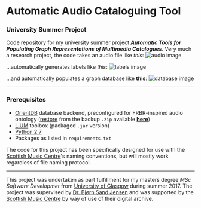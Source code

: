 # Automatic Audio Cataloguing Tool
### University Summer Project
Code repository for my university summer project **_Automatic Tools for Populating Graph Representations of Multimedia Catalogues_**. Very much a research project, the code takes an audio file like *this*:
![audio image](https://68.media.tumblr.com/f0663534562661a96049ba09aa1e1bf3/tumblr_owh89zWXO01uoduy3o1_1280.png)

...automatically generates labels like *this*:
![labels image](https://68.media.tumblr.com/738971e3751e099662b23c42c2082cec/tumblr_owh89zWXO01uoduy3o2_1280.png)

...and automatically populates a graph database like **this**:
![database image](https://68.media.tumblr.com/96702df0f48807b0a37b72f22710c3ae/tumblr_owh89zWXO01uoduy3o3_1280.png)


---
### Prerequisites
* [OrientDB](https://orientdb.com/) database backend, preconfigured for FRBR-inspired audio ontology ([restore](https://orientdb.com/docs/2.1/Backup-and-Restore.html) from the backup `.zip` available [**here**](https://drive.google.com/open?id=0B4_JQ3-xFK6VTVNDTmNwR1pxYzg))
* [LIUM](http://www-lium.univ-lemans.fr/diarization/doku.php/welcome) toolbox (packaged `.jar` version)
* [Python 2.7](https://www.python.org/downloads/release/python-2714/)
* Packages as listed in `requirements.txt`

The code for this project has been specifically designed for use with the [Scottish Music Centre](http://www.scottishmusiccentre.com/)'s naming conventions, but will mostly work regardless of file naming protocol.

---

This project was undertaken as part fulfillment for my masters degree *MSc Software Developmet* from [University of Glasgow](http://www.gla.ac.uk/postgraduate/taught/softwaredevelopment/) during summer 2017. The project was supervised by [Dr. Bjørn Sand Jensen](http://www.gla.ac.uk/schools/computing/staff/bjornjensen/) and was supported by the [Scottish Music Centre](http://www.scottishmusiccentre.com/) by way of use of their digital archive.
